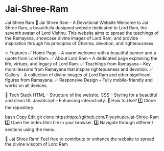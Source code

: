 # Jai-Shree-Ram
Jai Shree Ram
🏹 Jai Shree Ram - A Devotional Website
Welcome to Jai Shree Ram, a beautifully designed website dedicated to Lord Ram, the seventh avatar of Lord Vishnu. This website aims to spread the teachings of the Ramayana, showcase divine images of Lord Ram, and provide inspiration through his principles of Dharma, devotion, and righteousness.

🔥 Features
✅ Home Page – A warm welcome with a beautiful banner and a quote from Lord Ram.
✅ About Lord Ram – A dedicated page explaining the life, virtues, and legacy of Lord Ram.
✅ Teachings from Ramayana – Key moral lessons from Ramayana that inspire righteousness and devotion.
✅ Gallery – A collection of divine images of Lord Ram and other significant figures from Ramayana.
✅ Responsive Design – Fully mobile-friendly and works on all devices.

🚀 Tech Stack
HTML – Structure of the website.
CSS – Styling for a beautiful and clean UI.
JavaScript – Enhancing interactivity.
🎯 How to Use?
1️⃣ Clone the repository:

bash
Copy
Edit
git clone https:https://github.com/Piyushupc/Jai-Shree-Ram
2️⃣ Open the index.html file in your browser.
3️⃣ Navigate through different sections using the menu.

🙏 Jai Shree Ram!
Feel free to contribute or enhance the website to spread the divine wisdom of Lord Ram
